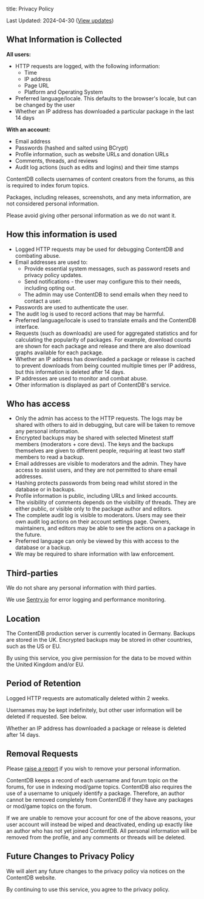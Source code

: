 title: Privacy Policy

Last Updated: 2024-04-30
([View updates](https://github.com/minetest/contentdb/commits/master/app/flatpages/privacy_policy.md))

## What Information is Collected

**All users:**

* HTTP requests are logged, with the following information:
	* Time
	* IP address
	* Page URL
	* Platform and Operating System
* Preferred language/locale. This defaults to the browser's locale, but can be changed by the user
* Whether an IP address has downloaded a particular package in the last 14 days

**With an account:**

* Email address
* Passwords (hashed and salted using BCrypt)
* Profile information, such as website URLs and donation URLs
* Comments, threads, and reviews
* Audit log actions (such as edits and logins) and their time stamps

ContentDB collects usernames of content creators from the forums,
as this is required to index forum topics.

Packages, including releases, screenshots, and any meta information,
are not considered personal information.

Please avoid giving other personal information as we do not want it.

## How this information is used

* Logged HTTP requests may be used for debugging ContentDB and combating abuse.
* Email addresses are used to:
    * Provide essential system messages, such as password resets and privacy policy updates.
    * Send notifications - the user may configure this to their needs, including opting out.
    * The admin may use ContentDB to send emails when they need to contact a user.
* Passwords are used to authenticate the user.
* The audit log is used to record actions that may be harmful.
* Preferred language/locale is used to translate emails and the ContentDB interface.
* Requests (such as downloads) are used for aggregated statistics and for
  calculating the popularity of packages. For example, download counts are shown
  for each package and release and there are also download graphs available for
  each package.
* Whether an IP address has downloaded a package or release is cached to prevent
  downloads from being counted multiple times per IP address, but this
  information is deleted after 14 days.
* IP addresses are used to monitor and combat abuse.
* Other information is displayed as part of ContentDB's service.

## Who has access

* Only the admin has access to the HTTP requests.
  The logs may be shared with others to aid in debugging, but care will be taken to remove any personal information.
* Encrypted backups may be shared with selected Minetest staff members (moderators + core devs).
  The keys and the backups themselves are given to different people,
  requiring at least two staff members to read a backup.
* Email addresses are visible to moderators and the admin.
  They have access to assist users, and they are not permitted to share email addresses.
* Hashing protects passwords from being read whilst stored in the database or in backups.
* Profile information is public, including URLs and linked accounts.
* The visibility of comments depends on the visibility of threads.
  They are either public, or visible only to the package author and editors.
* The complete audit log is visible to moderators.
  Users may see their own audit log actions on their account settings page.
  Owners, maintainers, and editors may be able to see the actions on a package in the future.
* Preferred language can only be viewed by this with access to the database or a backup.
* We may be required to share information with law enforcement.

## Third-parties

We do not share any personal information with third parties.

We use <a href="https://sentry.io/">Sentry.io</a> for error logging and performance monitoring.

## Location

The ContentDB production server is currently located in Germany.
Backups are stored in the UK.
Encrypted backups may be stored in other countries, such as the US or EU.

By using this service, you give permission for the data to be moved within the
United Kingdom and/or EU.

## Period of Retention

Logged HTTP requests are automatically deleted within 2 weeks.

Usernames may be kept indefinitely, but other user information will be deleted
if requested. See below.

Whether an IP address has downloaded a package or release is deleted after 14 days.

## Removal Requests

Please [raise a report](/report/?anon=0) if you wish to remove your personal
information.

ContentDB keeps a record of each username and forum topic on the forums, for use
in indexing mod/game topics. ContentDB also requires the use of a username to
uniquely identify a package. Therefore, an author cannot be removed completely
from ContentDB if they have any packages or mod/game topics on the forum.

If we are unable to remove your account for one of the above reasons, your user
account will instead be wiped and deactivated, ending up exactly like an author
who has not yet joined ContentDB. All personal information will be removed from
the profile, and any comments or threads will be deleted.

## Future Changes to Privacy Policy

We will alert any future changes to the privacy policy via notices on the
ContentDB website.

By continuing to use this service, you agree to the privacy policy.
